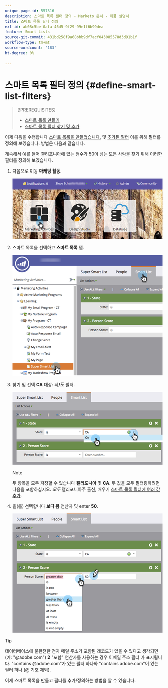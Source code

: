 ```yaml
---
unique-page-id: 557316
description: 스마트 목록 필터 정의 - Marketo 문서 - 제품 설명서
title: 스마트 목록 필터 정의
exl-id: ab08c5be-0afa-46d5-9f29-99e1f6b99dea
feature: Smart Lists
source-git-commit: 431bd258f9a68bbb9df7acf043085578d3d91b1f
workflow-type: tm+mt
source-wordcount: '183'
ht-degree: 0%

---
```


# 스마트 목록 필터 정의 {#define-smart-list-filters}

>[!PREREQUISITES]
>
>* [스마트 목록 만들기](create-a-smart-list.md)
>* [스마트 목록 필터 찾기 및 추가](find-and-add-filters-to-a-smart-list.md)

이제 다음을 수행합니다 [스마트 목록을 만들었습니다.](/help/marketo/product-docs/core-marketo-concepts/smart-lists-and-static-lists/creating-a-smart-list/create-a-smart-list.md) 및 [추가된 필터](/help/marketo/product-docs/core-marketo-concepts/smart-lists-and-static-lists/creating-a-smart-list/find-and-add-filters-to-a-smart-list.md) 이를 위해 필터를 정의해 보겠습니다. 방법은 다음과 같습니다.

계속해서 예를 들어 캘리포니아에 있는 점수가 50이 넘는 모든 사람을 찾기 위해 이러한 필터를 정의해 보겠습니다.

1. 다음으로 이동 **마케팅 활동**.

   ![](assets/login-marketing-activities-1.png)

1. 스마트 목록을 선택하고 **스마트 목록** 탭.

   ![](assets/smarlist-choosefilters.png)

1. 찾기 및 선택 **CA** 대상: **시/도** 필터.

   ![](assets/smartlistdefinefilters.png)

   >[!NOTE]
   >
   >두 항목을 모두 저장할 수 있습니다 **캘리포니아** 및 **CA**. 두 값을 모두 필터링하려면 다음을 포함하십시오. _모두_ 캘리포니아주 출신, 배우기  [스마트 목록 필터에 여러 값 추가](/help/marketo/product-docs/core-marketo-concepts/smart-lists-and-static-lists/using-smart-lists/add-multiple-values-to-a-smart-list-filter.md).

1. 을(를) 선택합니다 **보다 큼** 연산자 및 enter **50**.

   ![](assets/smartlistfilter-personscore.png)

>[!TIP]
>
>데이터베이스에 불완전한 전자 메일 주소가 포함된 레코드가 있을 수 있다고 생각되면(예: &quot;@adobe.com&quot;) **2** &quot;포함&quot; 연산자를 사용하는 경우 이메일 주소 필터 가 표시됩니다. &quot;contains @adobe.com&quot;가 있는 필터 하나와 &quot;contains adobe.com&quot;이 있는 필터 하나 (@ 기호 제외).

이제 스마트 목록을 만들고 필터를 추가/정의하는 방법을 알 수 있습니다.
